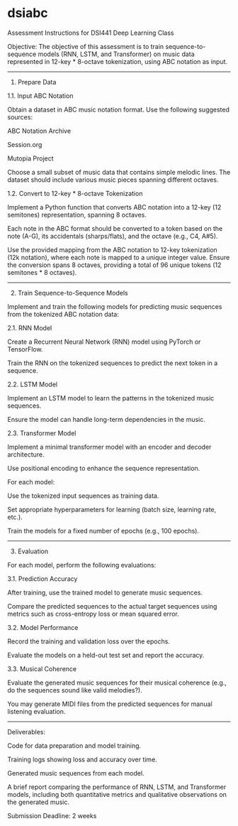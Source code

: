 # dsiabc

Assessment Instructions for DSI441 Deep Learning Class

Objective: The objective of this assessment is to train sequence-to-sequence models (RNN, LSTM, and Transformer) on music data represented in 12-key * 8-octave tokenization, using ABC notation as input.


---

1. Prepare Data

1.1. Input ABC Notation

Obtain a dataset in ABC music notation format. Use the following suggested sources:

ABC Notation Archive

Session.org

Mutopia Project


Choose a small subset of music data that contains simple melodic lines. The dataset should include various music pieces spanning different octaves.


1.2. Convert to 12-key * 8-octave Tokenization

Implement a Python function that converts ABC notation into a 12-key (12 semitones) representation, spanning 8 octaves.

Each note in the ABC format should be converted to a token based on the note (A-G), its accidentals (sharps/flats), and the octave (e.g., C4, A#5).

Use the provided mapping from the ABC notation to 12-key tokenization (12k notation), where each note is mapped to a unique integer value. Ensure the conversion spans 8 octaves, providing a total of 96 unique tokens (12 semitones * 8 octaves).



---

2. Train Sequence-to-Sequence Models

Implement and train the following models for predicting music sequences from the tokenized ABC notation data:

2.1. RNN Model

Create a Recurrent Neural Network (RNN) model using PyTorch or TensorFlow.

Train the RNN on the tokenized sequences to predict the next token in a sequence.


2.2. LSTM Model

Implement an LSTM model to learn the patterns in the tokenized music sequences.

Ensure the model can handle long-term dependencies in the music.


2.3. Transformer Model

Implement a minimal transformer model with an encoder and decoder architecture.

Use positional encoding to enhance the sequence representation.


For each model:

Use the tokenized input sequences as training data.

Set appropriate hyperparameters for learning (batch size, learning rate, etc.).

Train the models for a fixed number of epochs (e.g., 100 epochs).



---

3. Evaluation

For each model, perform the following evaluations:

3.1. Prediction Accuracy

After training, use the trained model to generate music sequences.

Compare the predicted sequences to the actual target sequences using metrics such as cross-entropy loss or mean squared error.


3.2. Model Performance

Record the training and validation loss over the epochs.

Evaluate the models on a held-out test set and report the accuracy.


3.3. Musical Coherence

Evaluate the generated music sequences for their musical coherence (e.g., do the sequences sound like valid melodies?).

You may generate MIDI files from the predicted sequences for manual listening evaluation.



---

Deliverables:

Code for data preparation and model training.

Training logs showing loss and accuracy over time.

Generated music sequences from each model.

A brief report comparing the performance of RNN, LSTM, and Transformer models, including both quantitative metrics and qualitative observations on the generated music.


Submission Deadline: 2 weeks
